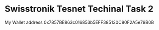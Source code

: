 # Swisstronik Tesnet Techinal Task 2

My Wallet address 0x7857BE863c016853b5EFF385130C80F2A5e79B0B

